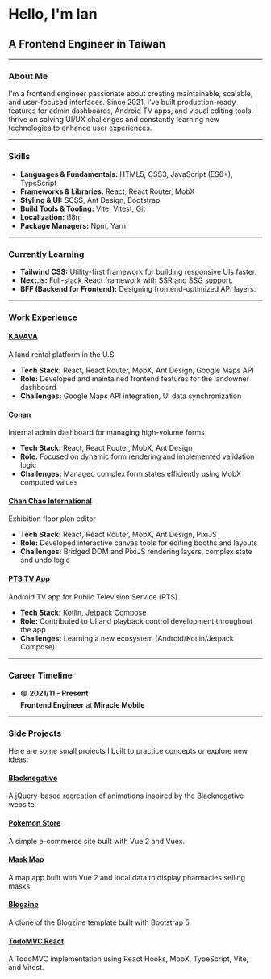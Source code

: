 # Hello, I'm Ian
## A Frontend Engineer in Taiwan

---

### About Me
I'm a frontend engineer passionate about creating maintainable, scalable, and user-focused interfaces. Since 2021, I’ve built production-ready features for admin dashboards, Android TV apps, and visual editing tools. I thrive on solving UI/UX challenges and constantly learning new technologies to enhance user experiences.

---

### Skills
- **Languages & Fundamentals:** HTML5, CSS3, JavaScript (ES6+), TypeScript
- **Frameworks & Libraries:** React, React Router, MobX
- **Styling & UI:** SCSS, Ant Design, Bootstrap
- **Build Tools & Tooling:** Vite, Vitest, Git
- **Localization:** i18n
- **Package Managers:** Npm, Yarn

---

### Currently Learning
- **Tailwind CSS:** Utility-first framework for building responsive UIs faster.
- **Next.js:** Full-stack React framework with SSR and SSG support.
- **BFF (Backend for Frontend):** Designing frontend-optimized API layers.

---

### Work Experience

#### [KAVAVA](https://kavava.com/)  
A land rental platform in the U.S.  
- **Tech Stack:** React, React Router, MobX, Ant Design, Google Maps API  
- **Role:** Developed and maintained frontend features for the landowner dashboard  
- **Challenges:** Google Maps API integration, UI data synchronization  

#### [Conan](https://github.com/chuangfe/chuangfe/tree/main/demos/conan)  
Internal admin dashboard for managing high-volume forms  
- **Tech Stack:** React, React Router, MobX, Ant Design  
- **Role:** Focused on dynamic form rendering and implemented validation logic
- **Challenges:** Managed complex form states efficiently using MobX computed values

#### [Chan Chao International](https://github.com/chuangfe/chuangfe/tree/main/demos/chanChao)  
Exhibition floor plan editor  
- **Tech Stack:** React, React Router, MobX, Ant Design, PixiJS  
- **Role:** Developed interactive canvas tools for editing booths and layouts
- **Challenges:** Bridged DOM and PixiJS rendering layers, complex state and undo logic  

#### [PTS TV App](https://github.com/chuangfe/chuangfe/tree/main/demos/ptstv)  
Android TV app for Public Television Service (PTS)  
- **Tech Stack:** Kotlin, Jetpack Compose  
- **Role:** Contributed to UI and playback control development throughout the app
- **Challenges:** Learning a new ecosystem (Android/Kotlin/Jetpack Compose)  

---

### Career Timeline 
- 🟢 **2021/11 - Present**  
  **Frontend Engineer** at **Miracle Mobile** 

---

### Side Projects 
Here are some small projects I built to practice concepts or explore new ideas:

#### [Blacknegative](https://github.com/chuangfe/blacknegative)  
A jQuery-based recreation of animations inspired by the Blacknegative website.

#### [Pokemon Store](https://github.com/chuangfe/pokemon-store)
A simple e-commerce site built with Vue 2 and Vuex.

#### [Mask Map](https://github.com/chuangfe/mask-map)
A map app built with Vue 2 and local data to display pharmacies selling masks.

#### [Blogzine](https://github.com/chuangfe/blogzine)
A clone of the Blogzine template built with Bootstrap 5.

#### [TodoMVC React](https://github.com/chuangfe/todomvc-react)
A TodoMVC implementation using React Hooks, MobX, TypeScript, Vite, and Vitest.
